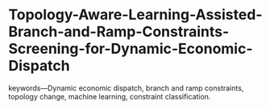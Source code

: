 # Topology-Aware-Learning-Assisted-Branch-and-Ramp-Constraints-Screening-for-Dynamic-Economic-Dispatch
keywords—Dynamic economic dispatch, branch and ramp constraints, topology change, machine learning, constraint classification.
